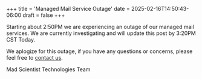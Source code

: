 +++
title = 'Managed Mail Service Outage'
date = 2025-02-16T14:50:43-06:00
draft = false
+++

Starting about 2:50PM we are experiencing an outage of our managed mail services. We are currently investigating and will update this post by 3:20PM CST Today.

We aplogize for this outage, if you have any questions or concerns, please feel free to [contact us](https://madscitech.com/about/contact/).

Mad Scientist Technologies Team
